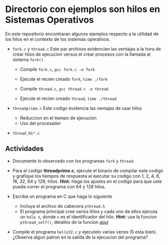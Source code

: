 Directorio con ejemplos son hilos en Sistemas Operativos
========================================================

En este repositorio encontraran algunos ejemplos respecto a la utilidad de los hilos en el contexto de los sistemas operativos.

* `fork.c` y `thread.c` Este par archivos evidencian las ventajas a la hora de crear hilos de ejecucion versus el crear procesos con la llamada al sistema `fork()`
	* Compile `fork.c`, `gcc fork.c -o fork`

	* Ejecute el recien creado `fork`, `time ./fork` 

	* Compile `thread.c`, `gcc thread.c -o thread`

	* Ejecute el recien creado `thread`, `time ./thread`


* `threadprime.c` Este codigo evidencia las ventajas de usar hilos
	* Reduccion en el tiempo de ejecucion
	* Uso del procesador

* `thread_01*.c`

Actividades
-----------

* Documente lo observado con los programas `fork` y `thread`.
* Para el codigo **threadprime.c**, ejecute el binario de compilar este codigo y grafique los tiempos de respuesta al ejecutar su codigo con 1, 2, 4, 8, 16, 32, 64 y 128; hilos. 
**Hint:** Haga los ajustes en el codigo para que uste pueda correr el programa con 64 y 128 hilos.
* Escriba un programa en C que haga lo siguiente
	* Incluya el archivo de cabecera `pthread.h`
	* El programa principal cree varios hilos y cada uno de ellos ejecuta un `hola n`, donde `n` es el identificador del hilo. **Hint:** use la funcion `pthread_self()`, detalles de la funcion [aqui](http://man7.org/linux/man-pages/man3/pthread_self.3.html)

* Compile el programa `hello32.c` y ejecutelo varias veces (5 esta bien). 
¿Observa algun patron en la salida de la ejecucion del programa?


